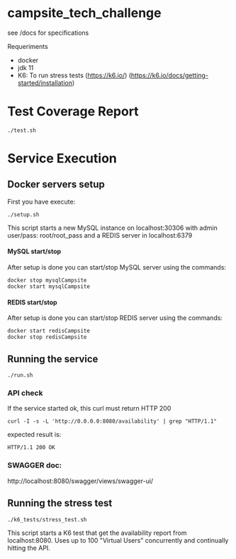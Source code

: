 # campsite_tech_challenge

see /docs for specifications

Requeriments

- docker
- jdk 11
- K6: To run stress tests (https://k6.io/)  (https://k6.io/docs/getting-started/installation) 

# Test Coverage Report
````
./test.sh 
````




# Service Execution

## Docker servers setup
 First you have execute:
```
./setup.sh
```
 This script starts a new MySQL instance on localhost:30306 with admin user/pass: root/root_pass  and a REDIS server in localhost:6379


#### MySQL start/stop

 After setup is done you can start/stop MySQL server using the commands:

```
docker stop mysqlCampsite
docker start mysqlCampsite
```
#### REDIS start/stop

 After setup is done you can start/stop REDIS server using the commands:

```
docker start redisCampsite
docker stop redisCampsite
```


## Running the service

````
./run.sh
````

### API check 

If the service started ok, this curl must return HTTP 200

````
curl -I -s -L 'http://0.0.0.0:8080/availability' | grep "HTTP/1.1"
````
expected result is:
    
````
HTTP/1.1 200 OK
````


### SWAGGER doc:

http://localhost:8080/swagger/views/swagger-ui/


## Running the stress test

````
./k6_tests/stress_test.sh 
````
This script starts a K6 test that get the availability report from localhost:8080.
Uses up to 100 "Virtual Users" concurrently and continually hitting the API.






